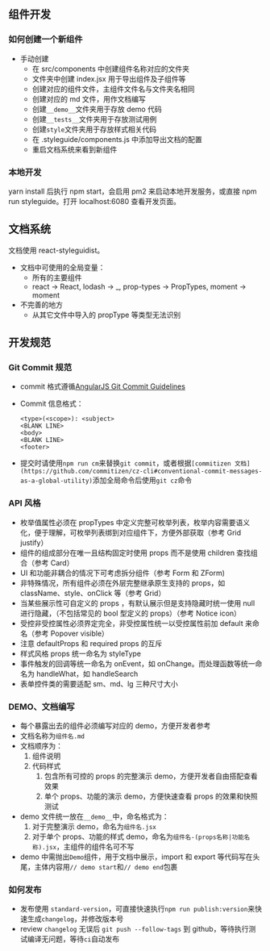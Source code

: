 ## 组件开发

### 如何创建一个新组件

-   手动创建
    -   在 src/components 中创建组件名称对应的文件夹
    -   文件夹中创建 index.jsx 用于导出组件及子组件等
    -   创建对应的组件文件，主组件文件名与文件夹名相同
    -   创建对应的 md 文件，用作文档编写
    -   创建`__demo__`文件夹用于存放 demo 代码
    -   创建`__tests__`文件夹用于存放测试用例
    -   创建`style`文件夹用于存放样式相关代码
    -   在 .styleguide/components.js 中添加导出文档的配置
    -   重启文档系统来看到新组件

### 本地开发

yarn install 后执行 npm start，会启用 pm2 来启动本地开发服务，或直接 npm run styleguide。打开 localhost:6080 查看开发页面。

## 文档系统

文档使用 react-styleguidist。

-   文档中可使用的全局变量：
    -   所有的主要组件
    -   react -> React, lodash -> \_, prop-types -> PropTypes, moment -> moment
-   不完善的地方
    -   从其它文件中导入的 propType 等类型无法识别

## 开发规范

### Git Commit 规范

-   commit 格式遵循[AngularJS Git Commit Guidelines](https://github.com/angular/angular.js/blob/master/DEVELOPERS.md#commits)
-   Commit 信息格式：

    ```markup
    <type>(<scope>): <subject>
    <BLANK LINE>
    <body>
    <BLANK LINE>
    <footer>
    ```

-   提交时请使用`npm run cm`来替换`git commit`，或者根据`[commitizen 文档](https://github.com/commitizen/cz-cli#conventional-commit-messages-as-a-global-utility)`添加全局命令后使用`git cz`命令

### API 风格

-   枚举值属性必须在 propTypes 中定义完整可枚举列表，枚举内容需要语义化，便于理解，可枚举列表绑到对应组件下，方便外部获取（参考 Grid justify）
-   组件的组成部分在唯一且结构固定时使用 props 而不是使用 children 查找组合（参考 Card）
-   UI 和功能非耦合的情况下可考虑拆分组件（参考 Form 和 ZForm)
-   非特殊情况，所有组件必须在外层完整继承原生支持的 props，如 className、style、onClick 等（参考 Grid）
-   当某些展示性可自定义的 props ，有默认展示但是支持隐藏时统一使用 null 进行隐藏，（不包括常见的 bool 型定义的 props）（参考 Notice icon）
-   受控非受控属性必须界定完全，非受控属性统一以受控属性前加 default 来命名（参考 Popover visible）
-   注意 defaultProps 和 required props 的互斥
-   样式风格 props 统一命名为 styleType
-   事件触发的回调等统一命名为 onEvent，如 onChange。而处理函数等统一命名为 handleWhat，如 handleSearch
-   表单控件类的需要适配 sm、md、lg 三种尺寸大小

### DEMO、文档编写

-   每个暴露出去的组件必须编写对应的 demo，方便开发者参考
-   文档名称为`组件名.md`
-   文档顺序为：
    1.  组件说明
    2.  代码样式
        1.  包含所有可控的 props 的完整演示 demo，方便开发者自由搭配查看效果
        2.  单个 props、功能的演示 demo，方便快速查看 props 的效果和快照测试
-   demo 文件统一放在`__demo__`中，命名格式为：
    1.  对于完整演示 demo，命名为`组件名.jsx`
    2.  对于单个 props、功能的样式 demo，命名为`组件名-(props名称|功能名称).jsx`，主组件的组件名可不写
-   demo 中需抛出`Demo`组件，用于文档中展示，import 和 export 等代码写在头尾，主体内容用`// demo start`和`// demo end`包裹

### 如何发布

-   发布使用 `standard-version`，可直接快速执行`npm run publish:version`来快速生成`changelog`，并修改版本号
-   review `changelog` 无误后 `git push --follow-tags` 到 github，等待执行测试编译无问题，等待`ci`自动发布
